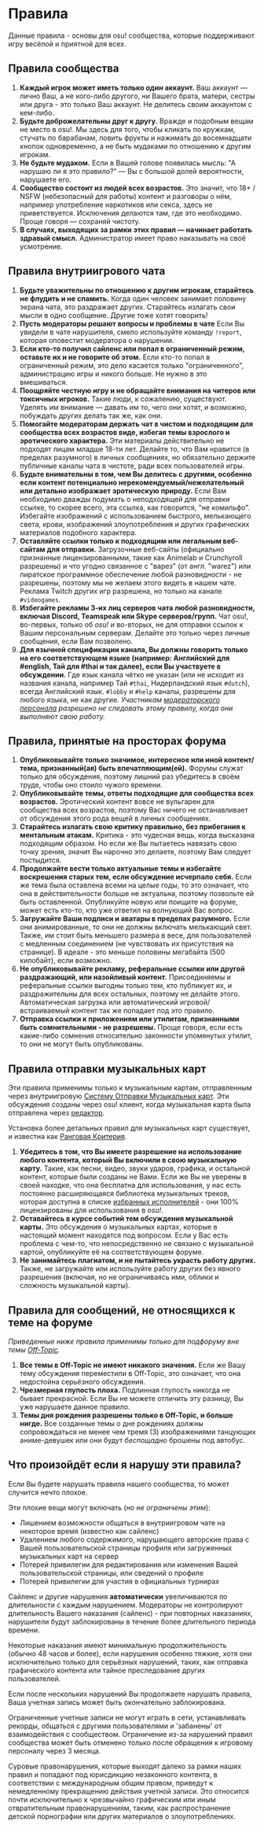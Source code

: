 Правила
============

Данные правила - основы для osu! сообщества, которые поддерживают игру весёлой и приятной для всех.

Правила сообщества
-------------------

1.  **Каждый игрок может иметь только *один* аккаунт.** Ваш аккаунт — лично Ваш, а не кого-либо другого, ни Вашего брата, матери, сестры или друга - это только Ваш аккаунт. Не делитесь своим аккаунтом с кем-либо.
2.  **Будьте доброжелательны друг к другу.** Вражде и подобным вещам не место в osu!. Мы здесь для того, чтобы кликать по кружкам, стучать по барабанам, ловить фрукты и нажимать до восемнадцати кнопок одновременно, а не быть мудаками по отношению к другим игрокам.
3.  **Не будьте мудаком.** Если в Вашей голове появилась мысль: "А нарушаю ли я это правило?" — Вы с большой долей вероятности, нарушаете его.
4.  **Сообщество состоит из людей всех возрастов.** Это значит, что 18+ / NSFW (небезопасный для работы) контент и разговоры о нём, например употребление наркотиков или секса, здесь не приветствуется. Исключения делаются там, где это необходимо. Проще говоря — сохраняй чистоту.
5.  **В случаях, выходящих за рамки этих правил — начинает работать здравый смысл.** Администратор имеет право наказывать на своё усмотрение.

Правила внутриигрового чата
---------------------------

1.  **Будьте уважительны по отношению к другим игрокам, старайтесь не флудить и не спамить.** Когда один человек занимает половину экрана чата, это раздражает других. Старайтесь излагать свои мысли в одно сообщение. Другие тоже хотят говорить!
2.  **Пусть модераторы решают вопросы и проблемы в чате** Если Вы увидели в чате нарушителя, смело используйте команду `!report`, которая оповестит модератора о нарушении.
3.  **Если кто-то получил сайленс или попал в ограниченный режим, оставьте их и не говорите об этом.** Если кто-то попал в ограниченный режим, это дело касается только "ограниченного", администрацию игры и никого больше. Не нужно в это вмешиваться.
4.  **Поощряйте честную игру и не обращайте внимания на читеров или токсичных игроков.** Такие люди, к сожалению, существуют. Уделять им внимание — давать им то, чего они хотят, и возможно, побуждать других делать так же, как они.
5.  **Помогайте модераторам держать чат в чистом и подходящим для сообщества всех возрастов виде, избегая темы взрослого и эротического характера.** Эти материалы действительно не подходят лицам младше 18-ти лет. Делайте то, что Вам нравится (в пределах разумного) в личных сообщениях, но обязательно держите публичные каналы чата в чистоте, ради всех пользователей игры.
6.  **Будьте внимательны в том, чем Вы делитесь с другими, особенно если контент потенциально нерекомендуемый/нежелательный или детально изображает эротическую природу.** Если Вам необходимо дважды подумать о неподходящей для отправки ссылке, то скорее всего, эта ссылка, как говорится, "не комильфо". Избегайте изображений с использованием быстрого, мелькающего света, крови, изображений злоупотребления и других графических материалов подобного характера.
7.  **Оставляйте ссылки только к подходящим или легальным веб-сайтам для отправки.** Загрузочные веб-сайты (официально признанные лицензированными, такие как Animelab и Crunchyroll разрешены) и что угодно связанное с "варез" (от англ. "warez") или пиратское программное обеспечение любой разновидности - не разрешены, поэтому мы не желаем этого видеть в нашем чате.
Реклама Twitch других игр разрешена, но только на канале `#videogames`.
8.  **Избегайте рекламы 3-их лиц серверов чата любой разновидности, включая Discord, Teamspeak или Skype серверов/групп.** Чат osu!, во-первых, только об _osu!_ и во-вторых, не для отправки ссылок к Вашим персональным серверам. Делайте это только через личные сообщения, если Вам позволено.
9.  **Для язычной спецификации канала, Вы должны говорить только на его соответствующем языке (например: Английский для #english, Тай для #thai и так далее), если Вы участвуете в обсуждении.** Где язык канала чётко не указан (или не исходит из названия канала, например Тай `#thai`, Нидерландский язык `#dutch`), всегда Английский язык. `#lobby` и `#help` каналы, разрешены для любого языка, не как другие. *Участникам [модераторского персонала](/wiki/People/Global_Moderation_Team) разрешено не следовать этому правилу, когда они выполняют свою работу.*

Правила, принятые на просторах форума
-------------------------------------

1.  **Опубликовывайте только значимое, интересное или иной контент/тема, признанный(ая) быть впечатляющим(ей).** Форумы служат только для обсуждения, поэтому лишний раз убедитесь в своём труде, чтобы оно стоило чужого времени.
2.  **Опубликовывайте темы, ответы подходящие для сообщества всех возрастов.** Эротический контент вовсе не вульгарен для сообщества всех возрастов, поэтому Вас ничего не останавливает от обсуждения этого рода вещей в личных сообщениях.
3.  **Старайтесь излагать свою критику правильно, без прибегания к ментальным атакам.** Критика - это чудесная вещь, когда высказана подходящим образом. Но если же Вы пытаетесь навязать свою точку зрения, значит Вы нарочно это делаете, поэтому Вам следует постыдится.
4.  **Продолжайте вести только актуальные темы и избегайте воскрешения старых тем, если обсуждение исчерпало себя.** Если же тема была оставлена всеми на целые годы, то это означает, что она в действительности больше не актуальна, поэтому позвольте ей быть оставленной. Опубликуйте новую или поищите на форуме, может есть кто-то, кто уже ответил на волнующий Вас вопрос.
5.  **Загружайте Ваши подписи и аватары в пределах разумного.** Если они анимированные, то они не должны включать мелькающий свет. Также, им стоит быть меньшего размера в весе, для пользователей с медленным соединением (не чувствовать их присутствия на странице). В идеале - это меньше половины мегабайта (500 килобайт), если возможно.
6.  **Не опубликовывайте рекламу, реферальные ссылки или другой раздражающий, или назойливый контент.** Присоединяемы и реферальные ссылки выгодны только тем, кто публикует их, и раздражительны для всех остальных, поэтому не делайте этого. Автоматическая загрузка или автоматический игровой/встраиваемый контент так же попадает под это правило.
7.  **Отправка ссылки к приложениям или утилитам, признанными быть сомнительными - не разрешены.** Проще говоря, если есть какие-либо сомнения относительно законности упомянутых утилит, то они не могут быть опубликованы.

Правила отправки музыкальных карт
---------------------------------

Эти правила применимы только к музыкальным картам, отправленным через внутриигровую [Систему Отправки Музыкальных карт](/wiki/Beatmap_Submission_System).
Эти обсуждения созданы через osu! клиент, когда музыкальная карта была отправлена через [редактор](/wiki/editor).

Установка более детальных правил для музыкальных карт существует, и известна как [Ранговая Критерия](/wiki/Ranking_Criteria).

1. **Убедитесь в том, что Вы имеете разрешение на использование любого контента, который Вы включили в свою музыкальную карту.** Такие, как песни, видео, звуки ударов, графика, и остальной контент, которые были созданы не Вами. Если же Вы не уверены в своей находке, что она бесплатна для использования, у нас есть постоянно расширяющаяся библиотека музыкальных треков, которая доступна в списке [избранных исполнителей](https://osu.ppy.sh/beatmaps/artists/) - они 100% лицензированы для использования в _osu!_.
2.  **Оставайтесь в курсе событий тем обсуждения музыкальной карты.** Это обсуждения о музыкальных картах, которые в настоящий момент находятся под вопросом. Если у Вас есть проблема с чем-то, что непосредственно не связано с музыкальной картой, опубликуйте её на соответствующем форуме.
3.  **Не занимайтесь плагиатом, и не пытайтесь украсть работу других.** Также, не загружайте или используйте работу других без явного разрешения (включая, но не ограничиваясь ими, облики и сложность музыкальной карты).

Правила для сообщений, не относящихся к теме на форуме
------------------------------------------------------

*Приведенные ниже правила применимы только для подфоруму вне темы [Off-Topic](https://osu.ppy.sh/community/forums/52).*

1. **Все темы в Off-Topic не имеют никакого значения.** Если же Вашу тему обсуждения переместили в Off-Topic, это означает, что она недостойна серьёзного обсуждения.
2. **Чрезмерная глупость плоха.** Подлинная глупость никогда не бывает прекрасной. Если Вы не можете отличить эту разницу, Вы уже нарушаете данное правило.
3. **Темы дня рождения разрешены только в Off-Topic, и больше нигде.** Все созданные темы о дне рождениях должны сопровождаться не менее чем тремя (3) изображениями танцующих аниме-девушек или они будут *беспощадно* брошены под автобус.

Что произойдёт если я нарушу эти правила?
-----------------------------------------

Если Вы будете нарушать правила нашего сообщества, то может случится нечто плохое.

Эти плохие вещи могут включать (*но не ограничены этим*):

* Лишением возможности общаться в внутриигровом чате на некоторое время (известно как сайленс)
* Удалением любого содержимого, нарушающего авторские права с Вашей пользовательской страницы профиля или загруженных музыкальных карт на сервер
* Потерей привилегии для редактирования или изменения Вашей пользовательской страницы, или сведений о профиле
* Потерей привилегии для участия в официальных турнирах

Сайленс и другие нарушения **автоматически** увеличиваются по длительности с каждым нарушением. Модераторы не контролируют длительность Вашего наказания (сайленс) - при повторных наказаниях, нарушители будут заблокированы в течение более длительного периода времени.
    
Некоторые наказания имеют минимальную продолжительность (обычно 48 часов и более), если нарушения особенно тяжкие, хотя они  исключительно только для серьёзных нарушений, таких, как отправка графического контента или тайное преследование других пользователей.

Если после нескольких нарушений Вы продолжаете нарушать правила, Ваша учетная запись может быть окончательно заблокирована.

Ограниченные учетные записи не могут играть в сети, устанавливать рекорды, общаться с другими пользователями и 'забанены' от взаимодействия с сообществом. Ограничение из-за нарушений правил сообщества может быть отменено только после обращения к игровому персоналу через 3 месяца.

Суровые правонарушения, которые выходят далеко за рамки наших правил и попадают под юрисдикцию незаконного контента, в соответствии с международным общим правом, приведут к немедленному прекращению действия учетной записи. Это относится почти исключительно к чрезвычайно графическим или иным отвратительным правонарушениям, таким, как распространение детской порнографии или других материалов о злоупотреблениях.
